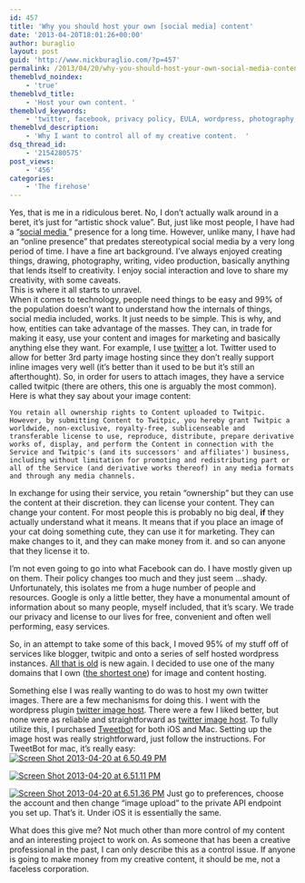 ```yaml
---
id: 457
title: 'Why you should host your own [social media] content'
date: '2013-04-20T18:01:26+00:00'
author: buraglio
layout: post
guid: 'http://www.nickburaglio.com/?p=457'
permalink: /2013/04/20/why-you-should-host-your-own-social-media-content/
themeblvd_noindex:
    - 'true'
themeblvd_title:
    - 'Host your own content. '
themeblvd_keywords:
    - 'twitter, facebook, privacy policy, EULA, wordpress, photography, nick buraglio'
themeblvd_description:
    - 'Why I want to control all of my creative content.  '
dsq_thread_id:
    - '2154280575'
post_views:
    - '456'
categories:
    - 'The firehose'
---
```


Yes, that is me in a ridiculous beret. No, I don’t actually walk around in a beret, it’s just for “artistic shock value”. But, just like most people, I have had a “[social media ](http://about.me/buraglio)” presence for a long time. However, unlike many, I have had an “online presence” that predates stereotypical social media by a very long period of time. I have a fine art background. I’ve always enjoyed creating things, drawing, photography, writing, video production, basically anything that lends itself to creativity. I enjoy social interaction and love to share my creativity, with some caveats.  
This is where it all starts to unravel.  
When it comes to technology, people need things to be easy and 99% of the population doesn’t want to understand how the internals of things, social media included, works. It just needs to be simple. This is why, and how, entities can take advantage of the masses. They can, in trade for making it easy, use your content and images for marketing and basically anything else they want. For example, I use [twitter](http://twitter.com/buraglio) a lot. Twitter used to allow for better 3rd party image hosting since they don’t really support inline images very well (it’s better than it used to be but it’s still an afterthought). So, in order for users to attach images, they have a service called twitpic (there are others, this one is arguably the most common). Here is what they say about your image content:

`You retain all ownership rights to Content uploaded to Twitpic. However, by submitting Content to Twitpic, you hereby grant Twitpic a worldwide, non-exclusive, royalty-free, sublicenseable and transferable license to use, reproduce, distribute, prepare derivative works of, display, and perform the Content in connection with the Service and Twitpic's (and its successors' and affiliates') business, including without limitation for promoting and redistributing part or all of the Service (and derivative works thereof) in any media formats and through any media channels.`

In exchange for using their service, you retain “ownership” but they can use the content at their discretion. they can license your content. They can change your content. For most people this is probably no big deal, **if** they actually understand what it means. It means that if you place an image of your cat doing something cute, they can use it for marketing. They can make changes to it, and they can make money from it. and so can anyone that they license it to.

I’m not even going to go into what Facebook can do. I have mostly given up on them. Their policy changes too much and they just seem …shady. Unfortunately, this isolates me from a huge number of people and resources. Google is only a little better, they have a monumental amount of information about so many people, myself included, that it’s scary. We trade our privacy and license to our lives for free, convenient and often well performing, easy services.

So, in an attempt to take some of this back, I moved 95% of my stuff off of services like blogger, twitpic and onto a series of self hosted wordpress instances. [All that is old](http://www.nickburaglio.com/2010/08/19/another-blogging-move/ "Another blogging move") is new again. I decided to use one of the many domains that I own ([the shortest one](http://weod.net)) for image and content hosting.

Something else I was really wanting to do was to host my own twitter images. There are a few mechanisms for doing this. I went with the wordpress plugin [twitter image host](http://atastypixel.com/blog/wordpress/plugins/twitter-image-host/). There were a few I liked better, but none were as reliable and straightforward as [twitter image host](http://atastypixel.com/blog/wordpress/plugins/twitter-image-host/). To fully utilize this, I purchased [Tweetbot](http://tapbots.com/software/tweetbot/) for both iOS and Mac. Setting up the image host was really strightforward, just follow the instructions. For TweetBot for mac, it’s really easy:  
[![Screen Shot 2013-04-20 at 6.50.49 PM](http://www.nickburaglio.com/wp-content/uploads/2013/04/Screen-Shot-2013-04-20-at-6.50.49-PM-300x164.png)](http://www.nickburaglio.com/wp-content/uploads/2013/04/Screen-Shot-2013-04-20-at-6.50.49-PM.png)

[![Screen Shot 2013-04-20 at 6.51.11 PM](http://www.nickburaglio.com/wp-content/uploads/2013/04/Screen-Shot-2013-04-20-at-6.51.11-PM-300x254.png)](http://www.nickburaglio.com/wp-content/uploads/2013/04/Screen-Shot-2013-04-20-at-6.51.11-PM.png)

[![Screen Shot 2013-04-20 at 6.51.36 PM](http://www.nickburaglio.com/wp-content/uploads/2013/04/Screen-Shot-2013-04-20-at-6.51.36-PM-300x132.png)](http://www.nickburaglio.com/wp-content/uploads/2013/04/Screen-Shot-2013-04-20-at-6.51.36-PM.png) Just go to preferences, choose the account and then change “image upload” to the private API endpoint you set up. That’s it. Under iOS it is essentially the same.

What does this give me? Not much other than more control of my content and an interesting project to work on. As someone that has been a creative professional in the past, I can only describe this as a control issue. If anyone is going to make money from my creative content, it should be me, not a faceless corporation.